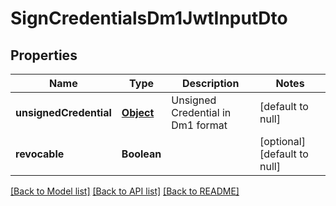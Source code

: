 # SignCredentialsDm1JwtInputDto

## Properties

| Name                   | Type              | Description                       | Notes                        |
| ---------------------- | ----------------- | --------------------------------- | ---------------------------- |
| **unsignedCredential** | [**Object**](.md) | Unsigned Credential in Dm1 format | [default to null]            |
| **revocable**          | **Boolean**       |                                   | [optional] [default to null] |

[[Back to Model list]](../README.md#documentation-for-models) [[Back to API list]](../README.md#documentation-for-api-endpoints) [[Back to README]](../README.md)
